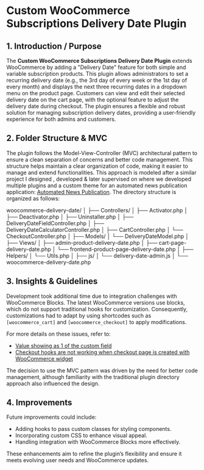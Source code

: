 # Custom WooCommerce Subscriptions Delivery Date Plugin

## 1. Introduction / Purpose

The **Custom WooCommerce Subscriptions Delivery Date Plugin** extends WooCommerce by adding a "Delivery Date" feature for both simple and variable subscription products. This plugin allows administrators to set a recurring delivery date (e.g., the 3rd day of every week or the 1st day of every month) and displays the next three recurring dates in a dropdown menu on the product page. Customers can view and edit their selected delivery date on the cart page, with the optional feature to adjust the delivery date during checkout. The plugin ensures a flexible and robust solution for managing subscription delivery dates, providing a user-friendly experience for both admins and customers.

## 2. Folder Structure & MVC

The plugin follows the Model-View-Controller (MVC) architectural pattern to ensure a clean separation of concerns and better code management. This structure helps maintain a clear organization of code, making it easier to manage and extend functionalities. This approach is modeled after a similar project I designed , developed & later supervised on where we developed multiple plugins and a custom theme for an automated news publication application: [Automated News Publication](https://github.com/ArslanJazib/Automated-News-Publication.git). The directory structure is organized as follows:

woocommerce-delivery-date/
│
├── Controllers/
│ ├── Activator.php
│ ├── Deactivator.php
│ ├── Uninstaller.php
│ ├── DeliveryDateFieldController.php
│ ├── DeliveryDateCalculatorController.php
│ ├── CartController.php
│ └── CheckoutController.php
│
├── Models/
│ └── DeliveryDateModel.php
│
├── Views/
│ ├── admin-product-delivery-date.php
│ ├── cart-page-delivery-date.php
│ └── frontend-product-page-delivery-date.php
│
├── Helpers/
│ └── Utils.php
│
├── js/
│ └── delivery-date-admin.js
│
└── woocommerce-delivery-date.php


## 3. Insights & Guidelines

Development took additional time due to integration challenges with WooCommerce Blocks. The latest WooCommerce versions use blocks, which do not support traditional hooks for customization. Consequently, customizations had to adapt by using shortcodes such as `[woocommerce_cart]` and `[woocommerce_checkout]` to apply modifications.

For more details on these issues, refer to:
- [Value showing as 1 of the custom field](https://wordpress.org/support/topic/value-showing-as-1-of-the-custom-field/)
- [Checkout hooks are not working when checkout page is created with WooCommerce widget](https://wordpress.org/support/topic/checkout-hooks-are-not-working-when-checkout-page-is-created-with-woo-widget/)

The decision to use the MVC pattern was driven by the need for better code management, although familiarity with the traditional plugin directory approach also influenced the design.

## 4. Improvements

Future improvements could include:
- Adding hooks to pass custom classes for styling components.
- Incorporating custom CSS to enhance visual appeal.
- Handling integration with WooCommerce Blocks more effectively.

These enhancements aim to refine the plugin’s flexibility and ensure it meets evolving user needs and WooCommerce updates.